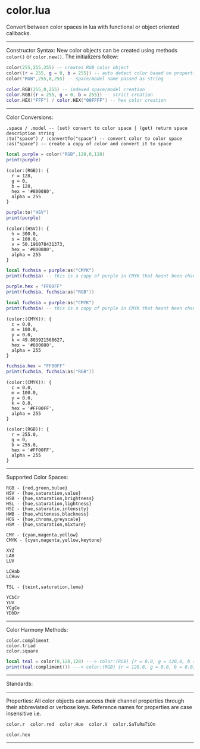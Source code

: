 color.lua
===============

Convert between color spaces in lua with functional or object oriented callbacks.

------ ------ ------ ------ ------

Constructor Syntax: New color objects can be created using methods `color()` or `color.new()`. The initializers follow:

```lua
color(255,255,255) -- creates RGB color object
color({r = 255, g = 0, b = 255}) -- auto detect color based on properties
color("RGB",255,0,255) -- space/model name passed as string       

color.RGB(255,0,255) -- indexed space/model creation
color.RGB({r = 255, g = 0, b = 255}) -- strict creation
color.HEX("FFF") / color.HEX("00FFFF") -- hex color creation
```
------ ------ ------ ------ ------

Color Conversions:

```
.space / .model -- (set) convert to color space | (get) return space description string
:to("space") / :convertTo("space") -- convert color to color space 
:as("space") -- create a copy of color and convert it to space
```

```lua
local purple = color("RGB",128,0,128)
print(purple) 
```
```
(color:(RGB)): {
  r = 128, 
  g = 0, 
  b = 128, 
  hex = '#800080', 
  alpha = 255
}
```
```lua
purple:to("HSV")
print(purple) 
```
```
(color:(HSV)): {
  h = 300.0, 
  s = 100.0, 
  v = 50.196078431373, 
  hex = '#800080', 
  alpha = 255
}
```
```lua
local fuchsia = purple:as("CMYK")
print(fuchsia) -- this is a copy of purple in CMYK that hasnt been changed yet to fuchsia ...

purple.hex = "FF00FF"
print(fuchsia, fuchsia:as("RGB")) 
```
```lua
local fuchsia = purple:as("CMYK")
print(fuchsia) -- this is a copy of purple in CMYK that hasnt been changed yet to fuchsia ...
```
```
(color:(CMYK)): {
  c = 0.0, 
  m = 100.0, 
  y = 0.0, 
  k = 49.803921568627, 
  hex = '#800080', 
  alpha = 255
}
```
```lua
fuchsia.hex = "FF00FF"
print(fuchsia, fuchsia:as("RGB")) 
```
```
(color:(CMYK)): {
  c = 0.0, 
  m = 100.0, 
  y = 0.0, 
  k = 0.0, 
  hex = '#FF00FF', 
  alpha = 255
}	

(color:(RGB)): {
  r = 255.0, 
  g = 0, 
  b = 255.0, 
  hex = '#FF00FF', 
  alpha = 255
}

```

--------------- --------------- --------------- --------------- ---------------

Supported Color Spaces:

```
RGB - {red,green,bulue}
HSV - {hue,saturation,value}
HSB - {hue,saturation,brightness}
HSL - {hue,saturation,lightness}
HSI - {hue,saturatio,intensity}
HWB - {hue,whiteness,blackness}
HCG - {hue,chroma,greyscale}
HSM - {hue,saturation,mixture}

CMY - {cyan,magenta,yellow}
CMYK - {cyan,magenta,yellow,keytone}

XYZ
LAB
LUV

LCHab
LCHuv

TSL - {teint,saturation,luma}

YCbCr
YUV
YCgCo
YDbDr
```

------------ --------------- --------------- --------------- ---------------

Color Harmony Methods:

```
color.compliment
color.triad
color.square
```

```lua
local teal = color(0,128,128) ---> color:(RGB) {r = 0.0, g = 128.0, b = 128.0}
print(teal:compliment()) ---> color:(RGB) {r = 128.0, g = 0.0, b = 0.0}
```

------------ --------------- --------------- --------------- ---------------

Standards:


------------ --------------- --------------- --------------- ---------------

Properties: All color objects can access their channel properties through their abbreviated or verbose keys.
Reference names for properties are case insensitive i.e.

```
color.r  color.red  color.Hue  color.V  color.SaTuRaTiOn
```
```
color.hex
```


--------------- --------------- --------------- --------------- ---------------
